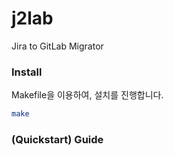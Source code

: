 # j2lab

Jira to GitLab Migrator

### Install

Makefile을 이용하여, 설치를 진행합니다.

```bash
make
```

### (Quickstart) Guide
